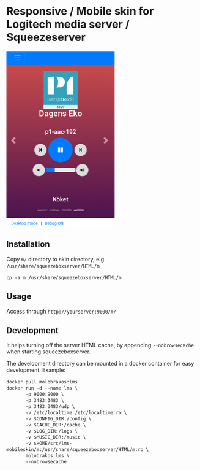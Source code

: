 # Responsive / Mobile skin for Logitech media server / Squeezeserver

![ScreenShot](screenshot.png) 

## Installation

Copy ```m/``` directory to skin directory, e.g. ```/usr/share/squeezeboxserver/HTML/m```
```
cp -a m /usr/share/squeezeboxserver/HTML/m
```

## Usage

Access through ```http://yourserver:9000/m/```

## Development

It helps turning off the server HTML cache, by appending ```--nobrowsecache``` when starting squeezeboxserver.

The development directory can be mounted in a docker container for easy development.
Example:

```
docker pull molobrakos:lms
docker run -d --name lms \
       -p 9000:9000 \
       -p 3483:3483 \
       -p 3483:3483/udp \
       -v /etc/localtime:/etc/localtime:ro \
       -v $CONFIG_DIR:/config \
       -v $CACHE_DIR:/cache \
       -v $LOG_DIR:/logs \
       -v $MUSIC_DIR:/music \
       -v $HOME/src/lms-mobileskin/m:/usr/share/squeezeboxserver/HTML/m:ro \
       molobrakos:lms \
       --nobrowsecache
```
 

